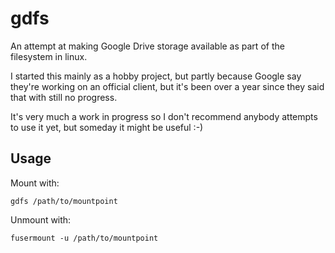 gdfs
====

An attempt at making Google Drive storage available as part of the
filesystem in linux.

I started this mainly as a hobby project, but partly because Google say
they're working on an official client, but it's been over a year since
they said that with still no progress.

It's very much a work in progress so I don't recommend anybody attempts
to use it yet, but someday it might be useful :-)


Usage
-----

Mount with:

	gdfs /path/to/mountpoint

Unmount with:

	fusermount -u /path/to/mountpoint
